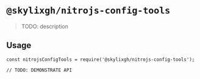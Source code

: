 # `@skylixgh/nitrojs-config-tools`

> TODO: description

## Usage

```
const nitrojsConfigTools = require('@skylixgh/nitrojs-config-tools');

// TODO: DEMONSTRATE API
```
